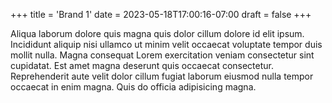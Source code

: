 +++
title = 'Brand 1'
date = 2023-05-18T17:00:16-07:00
draft = false
+++

Aliqua laborum dolore quis magna quis dolor cillum dolore id elit ipsum. Incididunt aliquip nisi ullamco ut minim velit occaecat voluptate tempor duis mollit nulla. Magna consequat Lorem exercitation veniam consectetur sint cupidatat. Est amet magna deserunt quis occaecat consectetur. Reprehenderit aute velit dolor cillum fugiat laborum eiusmod nulla tempor occaecat in enim magna. Quis do officia adipisicing magna.

